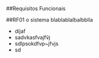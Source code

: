##Requisitos Funcionais

##RF01
o sistema blablablalbalbblla
- dijaf
- sadvkasfvajfṽj
- sdlpsokdfvp~jfvjs
- sd